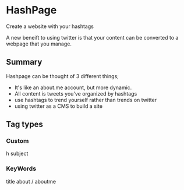 # HashPage


Create a website with your hashtags

A new beneift to using twitter is that your content can be converted to a webpage that you manage. 


## Summary 
Hashpage can be thought of 3 different things;

- It's like an about.me account, but more dynamic.
- All content is tweets you've organized by hashtags
- use hashtags to trend yourself rather than trends on twitter
- using twitter as a CMS to build a site


## Tag types

### Custom
h subject

### KeyWords
title
about / aboutme


